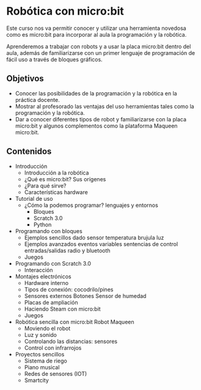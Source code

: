 # Robótica con micro:bit

Este curso nos va permitir conocer y utilizar una herramienta novedosa como es micro:bit para incorporar al aula la programación y la robótica. 

Aprenderemos a trabajar con robots y a usar la placa micro:bit dentro del aula, además de familiarizarse con un primer lenguaje de programación de fácil uso a través de bloques gráficos.

## Objetivos
* Conocer las posibilidades de la programación y la robótica en la práctica docente.
* Mostrar al profesorado las ventajas del uso herramientas tales como la programación y la robótica.
* Dar a conocer diferentes tipos de robot y familiarizarse con la placa micro:bit y algunos complementos como la plataforma Maqueen micro:bit.

## Contenidos


* Introducción
	* Introducción a la robótica
    * ¿Qué es micro:bit? Sus orígenes
    * ¿Para qué sirve?
    * Características hardware
* Tutorial de uso
	* ¿Cómo la podemos programar? lenguajes y entornos
	    * Bloques
	    * Scratch 3.0
	    * Python
* Programando con bloques
    * Ejemplos sencillos
      dado
      sensor temperatura
      brujula
      luz
    * Ejemplos avanzados 
          eventos
          variables
          sentencias de control
          entradas/salidas
          radio y bluetooth
    * Juegos
* Programando con Scratch 3.0
    * Interacción      
* Montajes electrónicos
    * Hardware interno
    * Tipos de conexión: cocodrilo/pines
    * Sensores externos
        Botones
        Sensor de humedad    
    * Placas de ampliación
    * Haciendo Steam con micro:bit
    * Juegos
* Robótica sencilla con micro:bit  Robot Maqueen
    * Moviendo el robot
    * Luz y sonido
    * Controlando las distancias: sensores
    * Control con infrarrojos
* Proyectos sencillos
    * Sistema de riego
    * Piano musical
    * Redes de sensores (IOT)
    * Smartcity



